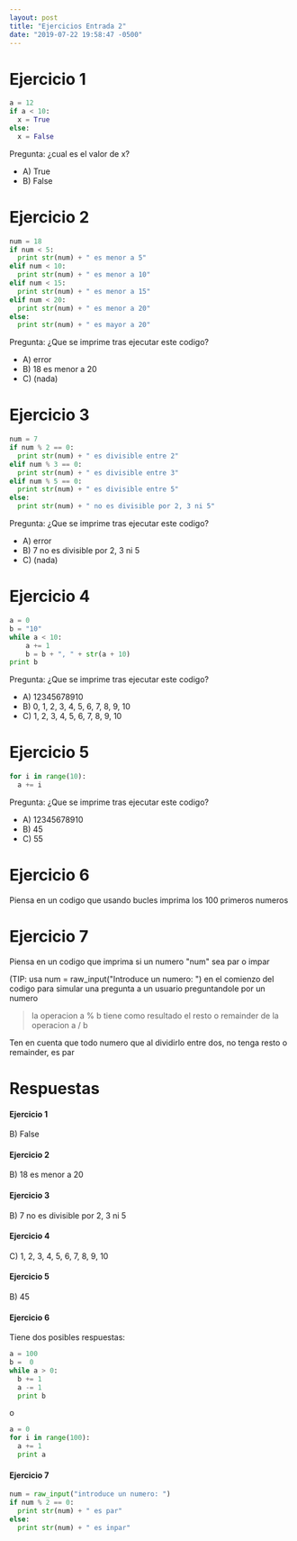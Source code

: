 ```yaml
---
layout: post
title: "Ejercicios Entrada 2"
date: "2019-07-22 19:58:47 -0500"
---
```

# Ejercicio 1

```python
a = 12
if a < 10:
  x = True
else:
  x = False
```


Pregunta: ¿cual es el valor de x?
* A) True
* B) False

# Ejercicio 2

```python
num = 18
if num < 5:
  print str(num) + " es menor a 5"
elif num < 10:
  print str(num) + " es menor a 10"
elif num < 15:
  print str(num) + " es menor a 15"
elif num < 20:
  print str(num) + " es menor a 20"
else:
  print str(num) + " es mayor a 20"   
```


Pregunta: ¿Que se imprime tras ejecutar este codigo?
* A) error
* B) 18 es menor a 20
* C) (nada)

# Ejercicio 3

```python
num = 7
if num % 2 == 0:
  print str(num) + " es divisible entre 2"
elif num % 3 == 0:
  print str(num) + " es divisible entre 3"
elif num % 5 == 0:
  print str(num) + " es divisible entre 5"
else:
  print str(num) + " no es divisible por 2, 3 ni 5"
```


Pregunta: ¿Que se imprime tras ejecutar este codigo?
* A) error
* B) 7 no es divisible por 2, 3 ni 5
* C) (nada)

# Ejercicio 4

```python
a = 0
b = "10"
while a < 10:
	a += 1
	b = b + ", " + str(a + 10)
print b
```


Pregunta: ¿Que se imprime tras ejecutar este codigo?
* A) 12345678910
* B) 0, 1, 2, 3, 4, 5, 6, 7, 8, 9, 10
* C) 1, 2, 3, 4, 5, 6, 7, 8, 9, 10
# Ejercicio 5

```python
for i in range(10):
  a += i
```


Pregunta: ¿Que se imprime tras ejecutar este codigo?
* A) 12345678910
* B) 45
* C) 55

# Ejercicio 6
Piensa en un codigo que usando bucles imprima los 100 primeros numeros



# Ejercicio 7
Piensa en un codigo que imprima si un numero "num" sea par o impar

(TIP: usa num = raw_input("Introduce un numero: ") en el comienzo del codigo para simular una pregunta a un usuario preguntandole por un numero

> la operacion a % b tiene como resultado el resto o remainder de la operacion a / b
>
Ten en cuenta que todo numero que al dividirlo entre dos, no tenga resto o remainder, es par

# Respuestas

#### Ejercicio 1

B) False
#### Ejercicio 2

B) 18 es menor a 20
#### Ejercicio 3

B) 7 no es divisible por 2, 3 ni 5
#### Ejercicio 4

C) 1, 2, 3, 4, 5, 6, 7, 8, 9, 10
#### Ejercicio 5

B) 45
#### Ejercicio 6

Tiene dos posibles respuestas:

```python
a = 100
b =  0
while a > 0:
  b += 1
  a -= 1
  print b
```

o

```python   
a = 0
for i in range(100):
  a += 1
  print a
```


#### Ejercicio 7

```python
num = raw_input("introduce un numero: ")
if num % 2 == 0:
  print str(num) + " es par"
else:
  print str(num) + " es inpar"
```
